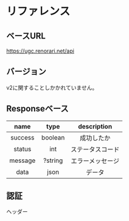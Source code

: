 # リファレンス

## ベースURL

https://ugc.renorari.net/api

## バージョン

v2に関することしかかれていません。

## Responseベース

| name    | type    | description    |
| :--:    | :--:    | :--:           |
| success | boolean | 成功したか      |
| status  | int     | ステータスコード |
| message | ?string | エラーメッセージ |
| data    | json    | データ          |

## 認証

ヘッダー    